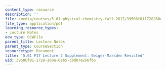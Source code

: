 ```yaml
---
content_type: resource
description: ''
file: /media/courses/5-61-physical-chemistry-fall-2017/39506f811728260e6eb5cbd07e266fb6_MIT5_61F17_lec2_supp.pdf
file_type: application/pdf
learning_resource_types:
- Lecture Notes
ocw_type: OCWFile
parent_title: Lecture Notes
parent_type: CourseSection
resourcetype: Document
title: '5.61 F17 Lecture 2 Supplement: Geiger-Marsden Revisted'
uid: 39506f81-1728-260e-6eb5-cbd07e266fb6
---
```

